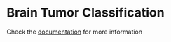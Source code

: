 # Brain Tumor Classification
Check the [documentation](https://github.com/crisdanrodriguez/brain_tumor_classification/blob/e59e6f3a77e922e673e85e6d0d17be3822f0881c/Brain%20Tumor%20Classification%20with%20Stacking%20Method.pdf) for more information
